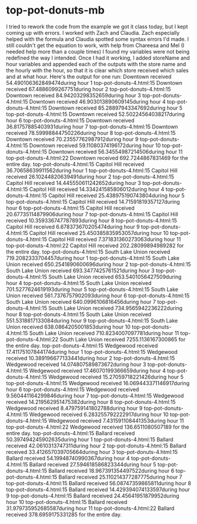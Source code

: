 # top-pot-donuts-mb
I tried to rework the code from the example we got it class today, but I kept coming up with errors.
I worked with Zach and Claudia. Zach especially helped with the formula and Claudia spotted some syntax errors I'd made. I still couldn't get the equation to work, with help from Chareesa and Mel (I needed help more than a couple times) I found my variables were not being redefined the way I intended.
Once I had it working, I added storeName and hour variables and appended each of the outputs with the store name and the hourly with the hour, so that it is clear which store received which sales and at what hour.
Here's the output for one run:
 Downtown received 54.490106362849474during hour 1
top-pot-donuts-4.html:15 Downtown received 67.4886099267751during hour 2
top-pot-donuts-4.html:15 Downtown received 84.94203298352659during hour 3
top-pot-donuts-4.html:15 Downtown received 46.903013890609145during hour 4
top-pot-donuts-4.html:15 Downtown received 85.28897943347692during hour 5
top-pot-donuts-4.html:15 Downtown received 52.50224564038217during hour 6
top-pot-donuts-4.html:15 Downtown received 36.81757885403931during hour 7
top-pot-donuts-4.html:15 Downtown received 78.59998844750226during hour 8
top-pot-donuts-4.html:15 Downtown received 70.23557762987912during hour 9
top-pot-donuts-4.html:15 Downtown received 59.11080374196172during hour 10
top-pot-donuts-4.html:15 Downtown received 56.34554987214506during hour 11
top-pot-donuts-4.html:22 Downtown received 692.7244867831469 for the entire day.
top-pot-donuts-4.html:15 Capitol Hill received 36.70658639911562during hour 1
top-pot-donuts-4.html:15 Capitol Hill received 26.10244820639491during hour 2
top-pot-donuts-4.html:15 Capitol Hill received 14.445550611242652during hour 3
top-pot-donuts-4.html:15 Capitol Hill received 14.334241585806012during hour 4
top-pot-donuts-4.html:15 Capitol Hill received 25.438975190743804during hour 5
top-pot-donuts-4.html:15 Capitol Hill received 14.71591819357127during hour 6
top-pot-donuts-4.html:15 Capitol Hill received 20.67735114879906during hour 7
top-pot-donuts-4.html:15 Capitol Hill received 10.359336747787893during hour 8
top-pot-donuts-4.html:15 Capitol Hill received 6.678373670205474during hour 9
top-pot-donuts-4.html:15 Capitol Hill received 25.450385835953057during hour 10
top-pot-donuts-4.html:15 Capitol Hill received 7.371831360273063during hour 11
top-pot-donuts-4.html:22 Capitol Hill received 202.28099894989282 for the entire day.
top-pot-donuts-4.html:15 South Lake Union received 719.2082333704457during hour 1
top-pot-donuts-4.html:15 South Lake Union received 650.2541890600696during hour 2
top-pot-donuts-4.html:15 South Lake Union received 693.3477425761521during hour 3
top-pot-donuts-4.html:15 South Lake Union received 653.5401056427509during hour 4
top-pot-donuts-4.html:15 South Lake Union received 701.5277624619193during hour 5
top-pot-donuts-4.html:15 South Lake Union received 561.7376757902093during hour 6
top-pot-donuts-4.html:15 South Lake Union received 640.0996106816456during hour 7
top-pot-donuts-4.html:15 South Lake Union received 734.9565942236222during hour 8
top-pot-donuts-4.html:15 South Lake Union received 551.5318817133084during hour 9
top-pot-donuts-4.html:15 South Lake Union received 638.0864205001853during hour 10
top-pot-donuts-4.html:15 South Lake Union received 710.8234007097781during hour 11
top-pot-donuts-4.html:22 South Lake Union received 7255.1136167300865 for the entire day.
top-pot-donuts-4.html:15 Wedgewood received 17.41175107844174during hour 1
top-pot-donuts-4.html:15 Wedgewood received 10.389196677133441during hour 2
top-pot-donuts-4.html:15 Wedgewood received 14.074807589873672during hour 3
top-pot-donuts-4.html:15 Wedgewood received 17.46070199366659during hour 4
top-pot-donuts-4.html:15 Wedgewood received 15.27059718221426during hour 5
top-pot-donuts-4.html:15 Wedgewood received 16.069443371146917during hour 6
top-pot-donuts-4.html:15 Wedgewood received 9.560441164299846during hour 7
top-pot-donuts-4.html:15 Wedgewood received 14.219562951475382during hour 8
top-pot-donuts-4.html:15 Wedgewood received 8.479759141802788during hour 9
top-pot-donuts-4.html:15 Wedgewood received 6.283255792222917during hour 10
top-pot-donuts-4.html:15 Wedgewood received 7.431591108441353during hour 11
top-pot-donuts-4.html:22 Wedgewood received 136.6511080507189 for the entire day.
top-pot-donuts-4.html:15 Ballard received 50.397494245902635during hour 1
top-pot-donuts-4.html:15 Ballard received 42.0610313747311during hour 2
top-pot-donuts-4.html:15 Ballard received 33.412657039705664during hour 3
top-pot-donuts-4.html:15 Ballard received 54.19948740990367during hour 4
top-pot-donuts-4.html:15 Ballard received 27.594618586823344during hour 5
top-pot-donuts-4.html:15 Ballard received 18.967391354497522during hour 6
top-pot-donuts-4.html:15 Ballard received 25.110214377287775during hour 7
top-pot-donuts-4.html:15 Ballard received 56.08747359865811during hour 8
top-pot-donuts-4.html:15 Ballard received 14.429394074133597during hour 9
top-pot-donuts-4.html:15 Ballard received 24.45641951879952during hour 10
top-pot-donuts-4.html:15 Ballard received 31.979735952685587during hour 11
top-pot-donuts-4.html:22 Ballard received 378.6959175331285 for the entire day.
